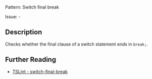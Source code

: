 Pattern: Switch final break

Issue: -

## Description

Checks whether the final clause of a switch statement ends in `break;`.

## Further Reading

* [TSLint - switch-final-break](https://palantir.github.io/tslint/rules/switch-final-break)